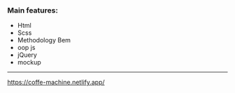### Main features: 
 - Html
 - Scss
 - Methodology Bem
 - oop js
 - jQuery
 - mockup
 


---

https://coffe-machine.netlify.app/
